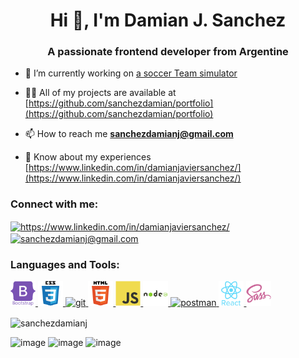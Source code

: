 <h1 align="center">Hi 👋, I'm Damian J. Sanchez</h1>
<h3 align="center">A passionate frontend developer from Argentine</h3>

- 🔭 I’m currently working on [a soccer Team simulator](https://github.com/sanchezdamianj/soccerTeamSimulatorJS)

- 👨‍💻 All of my projects are available at [https://github.com/sanchezdamian/portfolio](https://github.com/sanchezdamian/portfolio)

- 📫 How to reach me **sanchezdamianj@gmail.com**

- 📄 Know about my experiences [https://www.linkedin.com/in/damianjaviersanchez/](https://www.linkedin.com/in/damianjaviersanchez/)

<h3 align="left">Connect with me:</h3>
<p align="left">
<a href="https://linkedin.com/in/https://www.linkedin.com/in/damianjaviersanchez/" target="blank"><img align="center" src="https://raw.githubusercontent.com/rahuldkjain/github-profile-readme-generator/master/src/images/icons/Social/linked-in-alt.svg" alt="https://www.linkedin.com/in/damianjaviersanchez/" height="30" width="40" /></a>
<a href="https://www.hackerrank.com/sanchezdamianj@gmail.com" target="blank"><img align="center" src="https://raw.githubusercontent.com/rahuldkjain/github-profile-readme-generator/master/src/images/icons/Social/hackerrank.svg" alt="sanchezdamianj@gmail.com" height="30" width="40" /></a>
</p>

<h3 align="left">Languages and Tools:</h3>
<p align="left"> <a href="https://getbootstrap.com" target="_blank" rel="noreferrer"> <img src="https://raw.githubusercontent.com/devicons/devicon/master/icons/bootstrap/bootstrap-plain-wordmark.svg" alt="bootstrap" width="40" height="40"/> </a> <a href="https://www.w3schools.com/css/" target="_blank" rel="noreferrer"> <img src="https://raw.githubusercontent.com/devicons/devicon/master/icons/css3/css3-original-wordmark.svg" alt="css3" width="40" height="40"/> </a> <a href="https://git-scm.com/" target="_blank" rel="noreferrer"> <img src="https://www.vectorlogo.zone/logos/git-scm/git-scm-icon.svg" alt="git" width="40" height="40"/> </a> <a href="https://www.w3.org/html/" target="_blank" rel="noreferrer"> <img src="https://raw.githubusercontent.com/devicons/devicon/master/icons/html5/html5-original-wordmark.svg" alt="html5" width="40" height="40"/> </a> <a href="https://developer.mozilla.org/en-US/docs/Web/JavaScript" target="_blank" rel="noreferrer"> <img src="https://raw.githubusercontent.com/devicons/devicon/master/icons/javascript/javascript-original.svg" alt="javascript" width="40" height="40"/> </a> <a href="https://nodejs.org" target="_blank" rel="noreferrer"> <img src="https://raw.githubusercontent.com/devicons/devicon/master/icons/nodejs/nodejs-original-wordmark.svg" alt="nodejs" width="40" height="40"/> </a> <a href="https://postman.com" target="_blank" rel="noreferrer"> <img src="https://www.vectorlogo.zone/logos/getpostman/getpostman-icon.svg" alt="postman" width="40" height="40"/> </a> <a href="https://reactjs.org/" target="_blank" rel="noreferrer"> <img src="https://raw.githubusercontent.com/devicons/devicon/master/icons/react/react-original-wordmark.svg" alt="react" width="40" height="40"/> </a> <a href="https://sass-lang.com" target="_blank" rel="noreferrer"> <img src="https://raw.githubusercontent.com/devicons/devicon/master/icons/sass/sass-original.svg" alt="sass" width="40" height="40"/> </a> </p>

<p><img align="center" src="https://github-readme-stats.vercel.app/api/top-langs?username=sanchezdamianj&show_icons=true&locale=en&layout=compact" alt="sanchezdamianj" /></p>



![image](https://user-images.githubusercontent.com/11862649/178507382-02848148-b89d-441b-b608-4c4d56d589b5.png)
![image](https://user-images.githubusercontent.com/11862649/178507755-746fc4ce-a395-4f42-af47-4aac7cc7679c.png)
![image](https://user-images.githubusercontent.com/11862649/178508043-0da02bc4-77e5-41ca-8a8b-126b44a95806.png)



